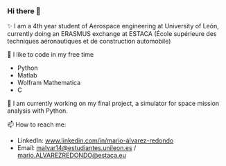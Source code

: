 ### Hi there 👋

✨ I am a 4th year student of Aerospace engineering at University of León, currently doing an ERASMUS exchange at ESTACA (École supérieure des techniques aéronautiques et de construction automobile)

🌱 I like to code in my free time

- Python
- Matlab
- Wolfram Mathematica
- C

🔭 I am currently working on my final project, a simulator for space mission analysis with Python.

📫 How to reach me: 

- LinkedIn: www.linkedin.com/in/mario-álvarez-redondo
- Email:    malvar14@estudiantes.unileon.es / mario.ALVAREZREDONDO@estaca.eu

<!--
**marioalre/marioalre** is a ✨ _special_ ✨ repository because its `README.md` (this file) appears on your GitHub profile.
 
- 🔭 I’m currently working on my final year project, a python project to develop a space mission analysis simulator
- 🌱 I’m currently learning 
- 💬 Ask me about ...
- 📫 How to reach me: ...
- 😄 Pronouns: ...
- ⚡ Fun fact: ...
-->
